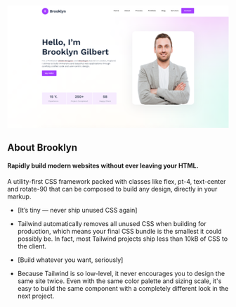 
<p align="center">
    <a href="https://picto-html-single-page-template.netlify.app/">
        <img src="img/screenshort.png" alt="Build Status">
    </a>
</p>

## About Brooklyn 

<h4>Rapidly build modern websites without ever leaving your HTML.</h4>
<p>A utility-first CSS framework packed with classes like flex, pt-4, text-center and rotate-90 that can be composed to build any design, directly in your markup.</p>

<!-- - [Simple, fast routing engine](https://laravel.com/docs/routing). -->
- [It’s tiny — never ship unused CSS again]
- Tailwind automatically removes all unused CSS when building for production, which means your final CSS bundle is the smallest it could possibly be. In fact, most Tailwind projects ship less than 10kB of CSS to the client.
- [Build whatever you want, seriously]

- Because Tailwind is so low-level, it never encourages you to design the same site twice. Even with the same color palette and sizing scale, it's easy to build the same component with a completely different look in the next project.

